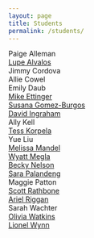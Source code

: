 ```yaml
---
layout: page
title: Students
permalink: /students/
---
```


Paige Alleman<br>
[Lupe Alvalos](https://lupitasnoticias.wordpress.com/category/form/)<br>
Jimmy Cordova<br>
Allie Cowel<br>
Emily Daub<br>
[Mike Ettinger](https://michaelettinger.wordpress.com/)<br>
[Susana Gomez-Burgos](https://suenosinmarcesibles.wordpress.com/)<br>
[David Ingraham](https://davidingrahamblog.wordpress.com/)<br>
Ally Kell<br>
[Tess Korpela](https://tesskorpela.wordpress.com/)<br>
Yue Liu<br>
[Melissa Mandel](https://sillysalamanderblog.wordpress.com/)<br>
[Wyatt Megla](https://meglawordpress.wordpress.com/category/form/)<br>
[Becky Nelson](https://rebeccajonelson.wordpress.com/)<br>
[Sara Palandeng](https://spalandengform.wordpress.com/)<br>
Maggie Patton<br>
[Scott Rathbone](https://serathbone.wordpress.com/)<br>
[Ariel Riggan](https://followtheworkwithariel.wordpress.com/form-atls-3100/)<br>
Sarah Wachter<br>
[Olivia Watkins](http://oliviawatkins0.wixsite.com/mysite-1)<br>
[Lionel Wynn](http://wynn.space/index.php/what-im-up-to/)<br>